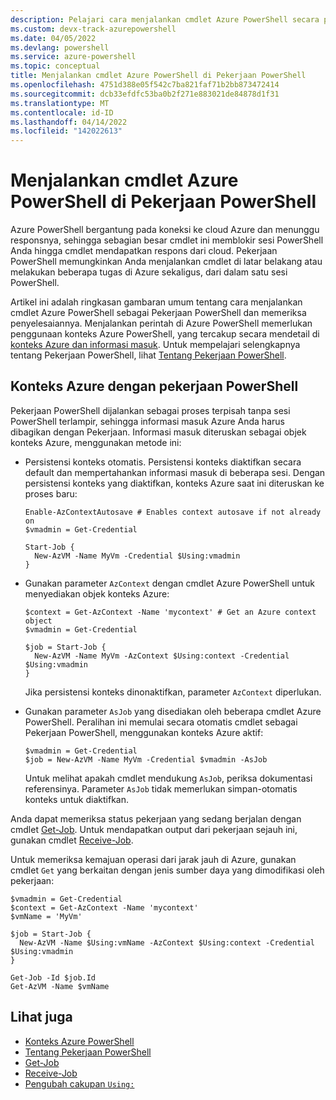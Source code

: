 ```yaml
---
description: Pelajari cara menjalankan cmdlet Azure PowerShell secara paralel atau sebagai tugas latar belakang, menggunakan -AsJob dan Start-Job.
ms.custom: devx-track-azurepowershell
ms.date: 04/05/2022
ms.devlang: powershell
ms.service: azure-powershell
ms.topic: conceptual
title: Menjalankan cmdlet Azure PowerShell di Pekerjaan PowerShell
ms.openlocfilehash: 4751d388e05f542c7ba821faf71b2bb873472414
ms.sourcegitcommit: dcb33efdfc53ba0b2f271e883021de84878d1f31
ms.translationtype: MT
ms.contentlocale: id-ID
ms.lasthandoff: 04/14/2022
ms.locfileid: "142022613"
---
```

# <a name="run-azure-powershell-cmdlets-in-powershell-jobs"></a>Menjalankan cmdlet Azure PowerShell di Pekerjaan PowerShell

Azure PowerShell bergantung pada koneksi ke cloud Azure dan menunggu responsnya, sehingga sebagian besar cmdlet ini memblokir sesi PowerShell Anda hingga cmdlet mendapatkan respons dari cloud. Pekerjaan PowerShell memungkinkan Anda menjalankan cmdlet di latar belakang atau melakukan beberapa tugas di Azure sekaligus, dari dalam satu sesi PowerShell.

Artikel ini adalah ringkasan gambaran umum tentang cara menjalankan cmdlet Azure PowerShell sebagai Pekerjaan PowerShell dan memeriksa penyelesaiannya. Menjalankan perintah di Azure PowerShell memerlukan penggunaan konteks Azure PowerShell, yang tercakup secara mendetail di [konteks Azure dan informasi masuk](context-persistence.md). Untuk mempelajari selengkapnya tentang Pekerjaan PowerShell, lihat [Tentang Pekerjaan PowerShell](/powershell/module/microsoft.powershell.core/about/about_jobs).

## <a name="azure-contexts-with-powershell-jobs"></a>Konteks Azure dengan pekerjaan PowerShell

Pekerjaan PowerShell dijalankan sebagai proses terpisah tanpa sesi PowerShell terlampir, sehingga informasi masuk Azure Anda harus dibagikan dengan Pekerjaan. Informasi masuk diteruskan sebagai objek konteks Azure, menggunakan metode ini:

- Persistensi konteks otomatis. Persistensi konteks diaktifkan secara default dan mempertahankan informasi masuk di beberapa sesi. Dengan persistensi konteks yang diaktifkan, konteks Azure saat ini diteruskan ke proses baru:

  ```azurepowershell-interactive
  Enable-AzContextAutosave # Enables context autosave if not already on
  $vmadmin = Get-Credential

  Start-Job {
    New-AzVM -Name MyVm -Credential $Using:vmadmin
  }
  ```

- Gunakan parameter `AzContext` dengan cmdlet Azure PowerShell untuk menyediakan objek konteks Azure:

  ```azurepowershell-interactive
  $context = Get-AzContext -Name 'mycontext' # Get an Azure context object
  $vmadmin = Get-Credential

  $job = Start-Job {
    New-AzVM -Name MyVm -AzContext $Using:context -Credential $Using:vmadmin
  }
  ```

  Jika persistensi konteks dinonaktifkan, parameter `AzContext` diperlukan.

- Gunakan parameter `AsJob` yang disediakan oleh beberapa cmdlet Azure PowerShell. Peralihan ini memulai secara otomatis cmdlet sebagai Pekerjaan PowerShell, menggunakan konteks Azure aktif:

  ```azurepowershell-interactive
  $vmadmin = Get-Credential
  $job = New-AzVM -Name MyVm -Credential $vmadmin -AsJob
  ```

  Untuk melihat apakah cmdlet mendukung `AsJob`, periksa dokumentasi referensinya. Parameter `AsJob` tidak memerlukan simpan-otomatis konteks untuk diaktifkan.

Anda dapat memeriksa status pekerjaan yang sedang berjalan dengan cmdlet [Get-Job](/powershell/module/microsoft.powershell.core/get-job). Untuk mendapatkan output dari pekerjaan sejauh ini, gunakan cmdlet [Receive-Job](/powershell/module/microsoft.powershell.core/receive-job).

Untuk memeriksa kemajuan operasi dari jarak jauh di Azure, gunakan cmdlet `Get` yang berkaitan dengan jenis sumber daya yang dimodifikasi oleh pekerjaan:

```azurepowershell-interactive
$vmadmin = Get-Credential
$context = Get-AzContext -Name 'mycontext'
$vmName = 'MyVm'

$job = Start-Job {
  New-AzVM -Name $Using:vmName -AzContext $Using:context -Credential $Using:vmadmin
}

Get-Job -Id $job.Id
Get-AzVM -Name $vmName
```

## <a name="see-also"></a>Lihat juga

- [Konteks Azure PowerShell](context-persistence.md)
- [Tentang Pekerjaan PowerShell](/powershell/module/microsoft.powershell.core/about/about_jobs)
- [Get-Job](/powershell/module/microsoft.powershell.core/get-job)
- [Receive-Job](/powershell/module/microsoft.powershell.core/receive-job)
- [Pengubah cakupan `Using:`](/powershell/module/microsoft.powershell.core/about/about_scopes#the-using-scope-modifier)

